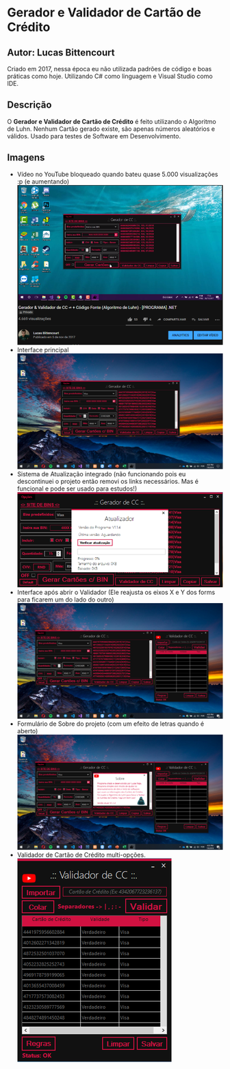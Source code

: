 # Gerador e Validador de Cartão de Crédito

## Autor: Lucas Bittencourt
Criado em 2017, nessa época eu não utilizada padrões de código e boas práticas como hoje.
Utilizando C# como linguagem e Visual Studio como IDE.

## Descrição
O **Gerador e Validador de Cartão de Crédito** é feito utilizando o Algoritmo de Luhn. Nenhum Cartão gerado existe, são apenas números aleatórios e válidos. Usado para testes de Software em Desenvolvimento.

## Imagens
- Vídeo no YouTube bloqueado quando bateu quase 5.000 visualizações :p (e aumentando)
![](images/Screenshot_1.png)
- Interface principal
![](images/Screenshot_2.png)
- Sistema de Atualização integrado (não funcionando pois eu descontinuei o projeto então removi os links necessários. Mas é funcional e pode ser usado para estudos!)
![](images/Screenshot_3.png)
- Interface após abrir o Validador (Ele reajusta os eixos X e Y dos forms para ficarem um do lado do outro)
![](images/Screenshot_4.png)
- Formulário de Sobre do projeto (com um efeito de letras quando é aberto)
![](images/Screenshot_5.png)
- Validador de Cartão de Crédito multi-opções.
![](images/Screenshot_6.png)